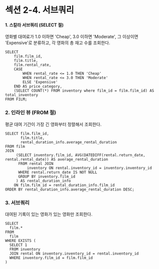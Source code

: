 # 섹션 2-4. 서브쿼리

#### 1. 스칼라 서브쿼리 (SELECT 절)
영화별 대여료가 1.0 이하면 'Cheap', 3.0 이하면 'Moderate', 그 이상이면 'Expensive'로 분류하고, 각 영화의 총 재고 수를 조회한다.

```mysql
SELECT
    film.film_id,
    film.title,
    film.rental_rate,
    CASE
        WHEN rental_rate <= 1.0 THEN 'Cheap'
        WHEN rental_rate <= 3.0 THEN 'Moderate'
        ELSE 'Expensive'
    END AS price_category,
    (SELECT COUNT(*) FROM inventory where film_id = film.film_id) AS total_inventory
FROM FILM;
```

### 2. 인라인 뷰 (FROM 절)
평균 대여 기간이 가장 긴 영화부터 정렬해서 조회한다.

```mysql
SELECT film.film_id,
       film.title,
       rental_duration_info.average_rental_duration
FROM film
JOIN
     (SELECT inventory.film_id, AVG(DATEDIFF(rental.return_date, rental.rental_date)) AS average_rental_duration
      FROM rental JOIN
          inventory ON rental.inventory_id = inventory.inventory_id
      WHERE rental.return_date IS NOT NULL
      GROUP BY inventory.film_id
     ) AS rental_duration_info
    ON film.film_id = rental_duration_info.film_id
ORDER BY rental_duration_info.average_rental_duration DESC;
```

### 3. 서브쿼리 
대여된 기록이 있는 영화가 있는 영화만 조회한다.
```mysql
SELECT
  film.*
FROM
  film
WHERE EXISTS (
  SELECT 1
  FROM inventory
  JOIN rental ON inventory.inventory_id = rental.inventory_id
  WHERE inventory.film_id = film.film_id
)
```
